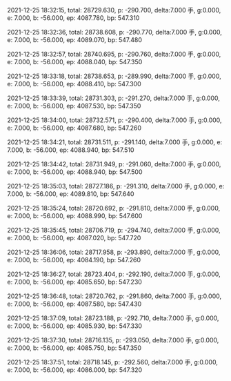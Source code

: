 2021-12-25 18:32:15, total: 28729.630, p: -290.700, delta:7.000 手, g:0.000, e: 7.000, b: -56.000, ep: 4087.780, bp: 547.310

2021-12-25 18:32:36, total: 28738.608, p: -290.770, delta:7.000 手, g:0.000, e: 7.000, b: -56.000, ep: 4089.070, bp: 547.480

2021-12-25 18:32:57, total: 28740.695, p: -290.760, delta:7.000 手, g:0.000, e: 7.000, b: -56.000, ep: 4088.040, bp: 547.350

2021-12-25 18:33:18, total: 28738.653, p: -289.990, delta:7.000 手, g:0.000, e: 7.000, b: -56.000, ep: 4088.410, bp: 547.300

2021-12-25 18:33:39, total: 28731.303, p: -291.270, delta:7.000 手, g:0.000, e: 7.000, b: -56.000, ep: 4087.530, bp: 547.350

2021-12-25 18:34:00, total: 28732.571, p: -290.400, delta:7.000 手, g:0.000, e: 7.000, b: -56.000, ep: 4087.680, bp: 547.260

2021-12-25 18:34:21, total: 28731.511, p: -291.140, delta:7.000 手, g:0.000, e: 7.000, b: -56.000, ep: 4088.940, bp: 547.510

2021-12-25 18:34:42, total: 28731.949, p: -291.060, delta:7.000 手, g:0.000, e: 7.000, b: -56.000, ep: 4088.940, bp: 547.500

2021-12-25 18:35:03, total: 28727.186, p: -291.310, delta:7.000 手, g:0.000, e: 7.000, b: -56.000, ep: 4089.810, bp: 547.640

2021-12-25 18:35:24, total: 28720.692, p: -291.810, delta:7.000 手, g:0.000, e: 7.000, b: -56.000, ep: 4088.990, bp: 547.600

2021-12-25 18:35:45, total: 28706.719, p: -294.740, delta:7.000 手, g:0.000, e: 7.000, b: -56.000, ep: 4087.020, bp: 547.720

2021-12-25 18:36:06, total: 28717.958, p: -293.890, delta:7.000 手, g:0.000, e: 7.000, b: -56.000, ep: 4084.190, bp: 547.260

2021-12-25 18:36:27, total: 28723.404, p: -292.190, delta:7.000 手, g:0.000, e: 7.000, b: -56.000, ep: 4085.650, bp: 547.230

2021-12-25 18:36:48, total: 28720.762, p: -291.860, delta:7.000 手, g:0.000, e: 7.000, b: -56.000, ep: 4087.580, bp: 547.430

2021-12-25 18:37:09, total: 28723.188, p: -292.710, delta:7.000 手, g:0.000, e: 7.000, b: -56.000, ep: 4085.930, bp: 547.330

2021-12-25 18:37:30, total: 28716.135, p: -293.050, delta:7.000 手, g:0.000, e: 7.000, b: -56.000, ep: 4085.750, bp: 547.350

2021-12-25 18:37:51, total: 28718.145, p: -292.560, delta:7.000 手, g:0.000, e: 7.000, b: -56.000, ep: 4086.000, bp: 547.320